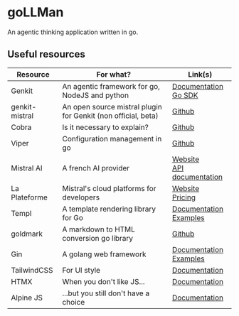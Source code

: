 # goLLMan

An agentic thinking application written in go.

## Useful resources

| Resource       | For what?                                                     | Link(s)                                                                                                                                            |
|----------------|---------------------------------------------------------------|----------------------------------------------------------------------------------------------------------------------------------------------------|
| Genkit         | An agentic framework for go, NodeJS and python                | [Documentation](https://firebase.google.com/docs/genkit) <br/> [Go SDK](https://genkit.dev/go/docs/get-started-go/)                                |
| genkit-mistral | An open source mistral plugin for Genkit (non official, beta) | [Github](https://github.com/thomas-marquis/genkit-mistral)                                                                                         |
| Cobra          | Is it necessary to explain?                                   | [Github](https://github.com/spf13/cobra/blob/main/site/content/user_guide.md)                                                                      |
| Viper          | Configuration management in go                                | [Github](https://github.com/spf13/viper)                                                                                                           |
| Mistral AI     | A french AI provider                                          | [Website](https://mistral.ai/) <br/> [API documentation](https://docs.mistral.ai/api/)                                                             |
| La Plateforme  | Mistral's cloud platforms for developers                      | [Website](https://mistral.ai/products/la-plateforme)   <br/> [Pricing](https://mistral.ai/pricing#api-pricing)                                     |
| Templ          | A template rendering library for Go                           | [Documentation](https://templ.guide/) <br/> [Examples](https://github.com/a-h/templ/tree/main/examples/integration-gin)                            |
| goldmark       | A markdown to HTML conversion go library                      | [Github](https://github.com/yuin/goldmark)                                                                                                         |
| Gin            | A golang web framework                                        | [Documentation](https://gin-gonic.com/en/docs/introduction/) <br/> [Examples](https://github.com/gin-gonic/examples/tree/master/server-sent-event) |
| TailwindCSS    | For UI style                                                  | [Documentation](https://tailwindcss.com/docs/styling-with-utility-classes)                                                                         |
| HTMX           | When you don't like JS...                                     | [Documentation](https://htmx.org/docs/)                                                                                                            |
| Alpine JS      | ...but you still don't have a choice                          | [Documentation](https://alpinejs.dev/start-here)                                                                                                   |
